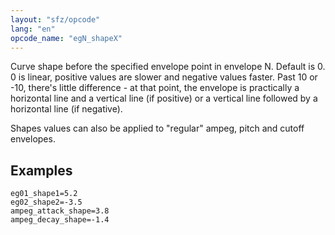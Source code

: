 ```yaml
---
layout: "sfz/opcode"
lang: "en"
opcode_name: "egN_shapeX"
---
```

Curve shape before the specified envelope point in envelope N. Default is 0.
0 is linear, positive values are slower and negative values faster.
Past 10 or -10, there's little difference - at that point, the envelope is
practically a horizontal line and a vertical line (if positive) or a
vertical line followed by a horizontal line (if negative).

Shapes values can also be applied to "regular" ampeg, pitch and cutoff envelopes.

## Examples

```
eg01_shape1=5.2
eg02_shape2=-3.5
ampeg_attack_shape=3.8
ampeg_decay_shape=-1.4
```
